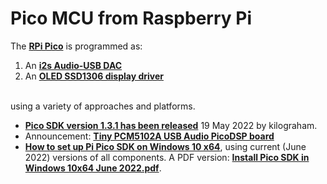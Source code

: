 # Pico MCU from Raspberry Pi

The [**RPi Pico**](https://www.raspberrypi.org/products/raspberry-pi-pico/) is programmed as:

1. An [**i2s Audio-USB DAC**](https://github.com/TobiasVanDyk/Pico-MCU-from-Raspberry-Pi/tree/main/DacPico)
2. An [**OLED SSD1306 display driver**](https://github.com/TobiasVanDyk/Pico-MCU-from-Raspberry-Pi/tree/main/OledPico)

<br> using a variety of approaches  and platforms.

* [**Pico SDK version 1.3.1 has been released**](https://github.com/raspberrypi/pico-sdk/releases/tag/1.3.1) 19 May 2022 by kilograham.
* Announcement: [**Tiny PCM5102A USB Audio PicoDSP board**](https://github.com/DatanoiseTV/RP2040-DSP-FreeRTOS-Template/issues/5)
* [**How to set up Pi Pico SDK on Windows 10 x64**](How-to-set-up-Pi-Pico-SDK-on-Windows-10x64.txt), using current (June 2022) versions of all components. A PDF version: [**Install Pico SDK in Windows 10x64 June 2022.pdf**](Install%20Pico%20SDK%20in%20Windows%2010x64%20June%202022.pdf).




